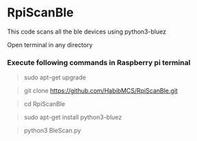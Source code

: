 # RpiScanBle
This code scans all the ble devices using python3-bluez

Open terminal in any directory

### Execute following commands in Raspberry pi terminal

> sudo apt-get upgrade

> git clone https://github.com/HabibMCS/RpiScanBle.git 

> cd RpiScanBle

> sudo apt-get install python3-bluez

> python3 BleScan.py
